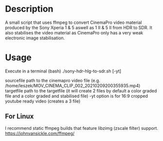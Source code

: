 # Description

A small script that uses ffmpeg to convert CinemaPro video material produced by the Sony Xperia 1 & 5 aswell as 1 II & 5 II from HDR to SDR. It also stabilises the video material as CinemaPro only has a very weak electronic image stabilisation.  

# Usage
Execute in a terminal (bash) 
./sony-hdr-hlg-to-sdr.sh <sourcefile> <targetfile> [-yt]

sourcefile path to the cinemapro video file (e.g. /home/leszek/MOV_CINEMA_CLIP_002_20210209200355935.mp4)
targetfile path to the targetfile (it will create 2 files by default a color graded file and a color graded and stabilised file)
-yt option is for 16:9 cropped youtube ready video (creates a 3 file)

## For Linux

I recommend static ffmpeg builds that feature libzimg (zscale filter) support.
https://johnvansickle.com/ffmpeg/


